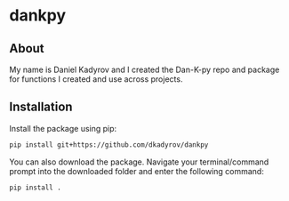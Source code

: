 # dankpy

## About

My name is Daniel Kadyrov and I created the Dan-K-py repo and package for functions I created and use across projects. 

## Installation

Install the package using pip:

```bash
pip install git+https://github.com/dkadyrov/dankpy
```

You can also download the package. Navigate your terminal/command prompt into the downloaded folder and enter the following command:

```bash
pip install . 
```

